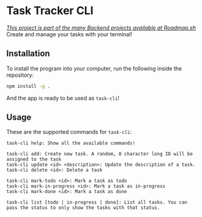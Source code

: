 # Task Tracker CLI

*[This project is part of the many Backend projects available at Roadmap.sh](https://roadmap.sh/projects/task-tracker)*
Create and manage your tasks with your terminal!

## Installation

To install the program into your computer, run the following inside the repository:

``` bash
npm install -g .
```

And the app is ready to be used as `task-cli`!

## Usage

These are the supported commands for `task-cli`:

```
task-cli help: Show all the available commands!

task-cli add: Create new task. A random, 8 character long ID will be assigned to the task
task-cli update <id> <description>: Update the description of a task.
task-cli delete <id>: Delete a task

task-cli mark-todo <id>: Mark a task as todo
task-cli mark-in-progress <id>: Mark a task as in-progress
task-cli mark-done <id>: Mark a task as done

task-cli list [todo | in-progress | done]: List all tasks. You can pass the status to only show the tasks with that status.
```